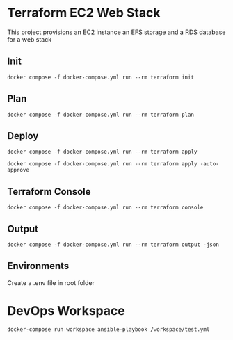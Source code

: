 # Terraform EC2 Web Stack

This project provisions an EC2 instance an EFS storage and a RDS database for a web stack

## Init
```
docker compose -f docker-compose.yml run --rm terraform init
``` 
## Plan
```
docker compose -f docker-compose.yml run --rm terraform plan
``` 
## Deploy
```
docker compose -f docker-compose.yml run --rm terraform apply
``` 

``` 
docker compose -f docker-compose.yml run --rm terraform apply -auto-approve
``` 

## Terraform Console
``` 
docker compose -f docker-compose.yml run --rm terraform console
``` 

## Output
```
docker compose -f docker-compose.yml run --rm terraform output -json
``` 

## Environments

Create a .env file in root folder

# DevOps Workspace

``` 
docker-compose run workspace ansible-playbook /workspace/test.yml
``` 